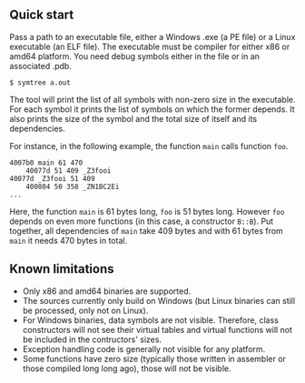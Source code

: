 ## Quick start
Pass a path to an executable file, either a Windows .exe (a PE file)
or a Linux executable (an ELF file). The executable must be compiler
for either x86 or amd64 platform. You need debug symbols either
in the file or in an associated .pdb.

    $ symtree a.out

The tool will print the list of all symbols with non-zero size in the executable.
For each symbol it prints the list of symbols on which the former depends.
It also prints the size of the symbol and the total size of itself and its dependencies.

For instance, in the following example, the function `main` calls function `foo`.

    4007b0 main 61 470
        40077d 51 409 _Z3fooi
    40077d _Z3fooi 51 409
        400804 50 358 _ZN1BC2Ei
    ...

Here, the function `main` is 61 bytes long, `foo` is 51 bytes long.
However `foo` depends on even more functions (in this case,
a constructor `B::B`). Put together, all dependencies of `main`
take 409 bytes and with 61 bytes from `main` it needs 470 bytes
in total.

## Known limitations
 * Only x86 and amd64 binaries are supported.
 * The sources currently only build on Windows (but Linux binaries
   can still be processed, only not on Linux).
 * For Windows binaries, data symbols are not visible. Therefore,
   class constructors will not see their virtual tables
   and virtual functions will not be included in the contructors'
   sizes.
 * Exception handling code is generally not visible for any platform.
 * Some functions have zero size (typically those written in assembler
   or those compiled long long ago), those will not be visible.

